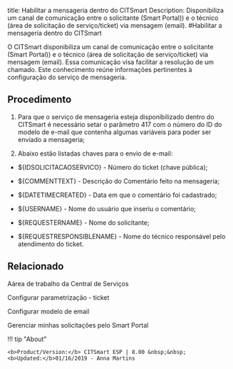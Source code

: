 title: Habilitar a mensageria dentro do CITSmart
Description: Disponibiliza um canal de comunicação entre o solicitante (Smart Portal)) e o técnico (área de solicitação de serviço/ticket) via mensagem (email).
#Habilitar a mensageria dentro do CITSmart

O CITSmart disponibiliza um canal de comunicação entre o solicitante (Smart
Portal)) e o técnico (área de solicitação de serviço/ticket) via mensagem
(email). Essa comunicação visa facilitar a resolução de um chamado. Este
conhecimento reúne informações pertinentes à configuração do serviço de
mensageria.

Procedimento
----------------

1.  Para que o serviço de mensageria esteja disponibilizado dentro do CITSmart é
    necessário setar o parâmetro 417 com o número do ID do modelo de e-mail que
    contenha algumas variáveis para poder ser enviado a mensageria;

2.  Abaixo estão listadas chaves para o envio de e-mail:

-   \${IDSOLICITACAOSERVICO} - Número do ticket (chave pública);

-   \${COMMENTTEXT} - Descrição do Comentário feito na mensageria;

-   \${DATETIMECREATED} - Data em que o comentário foi cadastrado;

-   \${USERNAME} - Nome do usuário que inseriu o comentário;

-   \${REQUESTERNAME} - Nome do solicitante;

-   \${REQUESTRESPONSIBLENAME} - Nome do técnico responsável pelo atendimento do
    ticket.


Relacionado
-------

Aárea de trabalho da Central de Serviços

Configurar parametrização - ticket

Configurar modelo de email

Gerenciar minhas solicitações pelo Smart Portal


!!! tip "About"

    <b>Product/Version:</b> CITSmart ESP | 8.00 &nbsp;&nbsp;
    <b>Updated:</b>01/16/2019 - Anna Martins
